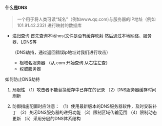 #### 什么是DNS

>一个用于将人类可读“域名”（例如www.qq.com)与服务器的IP地址（例如101.91.42.232) 进行映射的数据库


* 递归查询
    首先查询本地host文件是否有缓存映射
    然后通过本地网络、服务器、LDNS等

    （DNS劫持，通过返回错误ip地址对我们进行攻击）
    
    * 根域名服务器 （从.com 开始查询 从右往左查）
    * 权威服务器


如何防止DNS劫持

1. 局限性
（1）攻击者不能替换缓存中已存在的记录
（2）DNS服务器缓存时间刷新

2. 防御措施配置时应注意：
（1）使用最新版本的DNS服务器软件，及时安装补丁
（2）关闭DNS服务器的递归功能
（3）限制区域传输范围
（4）限制动态更新
（5）采用分层的DNS体系结构